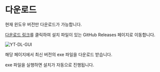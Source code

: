 다운로드
===

현재 윈도우 버전만 다운로드가 가능합니다.

[다운로드 링크](https://github.com/sffp01/yt-dl-gui/releases)를 클릭하여 설치 파일이 있는 GitHub Releases 페이지로 이동합니다.

![YT-DL-GUI](http://localhost:3000/yt-dl-gui/md/images/download.png)

해당 페이지에서 최신 버전의 exe 파일을 다운로드 받습니다.

exe 파일을 실행하면 설치가 자동으로 진행됩니다.

